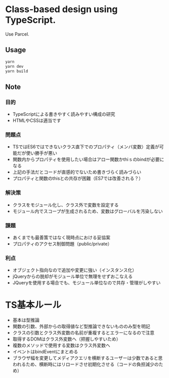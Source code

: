 # Class-based design using TypeScript.
Use Parcel.

## Usage
```bash
yarn
yarn dev
yarn build
```

## Note
### 目的
- TypeScriptによる書きやすく読みやすい構成の研究
- HTMLやCSSは適当です

### 問題点
- TSではES6ではできないクラス直下でのプロパティ（メンバ変数）定義が可能だが使い勝手が悪い
- 関数内からプロパティを使用したい場合はアロー関数かthiｓのbindが必要になる
- 上記の手法だとコードが直感的でないため書きづらく読みづらい
- プロパティと関数のthisとの共存が困難（ES7では改善される？）

### 解決策
- クラスをモジュール化し、クラス外で変数を設定する
- モジュール内でスコープが生成されるため、変数はグローバルを汚染しない

### 課題
- あくまでも最善策ではなく現時点における妥協案
- プロパティのアクセス制御問題（public/private）

### 利点
- オブジェクト指向なので追加や変更に強い（インスタンス化）
- jQueryからの脱却がモジュール単位で無理をせずおこなえる
- JQueryを使用する場合でも、モジュール単位なので共存・管理がしやすい

# TS基本ルール
- 基本は型推論
- 関数の引数、外部からの取得値など型推論できないもののみ型を明記
- クラスの引数とクラス外変数の名前が重複するとエラーになるので注意
- 取得するDOMはクラス外変数へ（把握しやすいため）
- 複数のメソッドで使用する変数はクラス外変数へ
- イベントはbindEventにまとめる
- ブラウザ幅を変更してメディアクエリを横断するユーザーは少数であると思われるため、横断時にはリロードさせ初期化させる（コードの負担減少のため）
